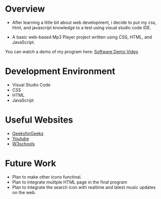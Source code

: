 # Overview

* After learning a little bit about web development, i decide to put my css, html, and javascript knowledge to a test using visual studio code IDE.

* A basic web-based Mp3 Player project written using CSS, HTML, and JavaScript. 


You can watch a demo of my program here: [Software Demo Video ](https://youtu.be/u2cnyRCak-k)

# Development Environment

* Visual Studio Code
* CSS
* HTML
* JavaScript 

# Useful Websites

* [GeeksforGeeks](https://www.geeksforgeeks.org)
* [Youtube](https://www.youtube.com/)
* [W3schools](https://www.w3schools.com/)

# Future Work

* Plan to make other icons functinal.
* Plan to integrate mulitple HTML page in the final program
* Plan to integrate the search icon with realtime and latest music updates on the web.
